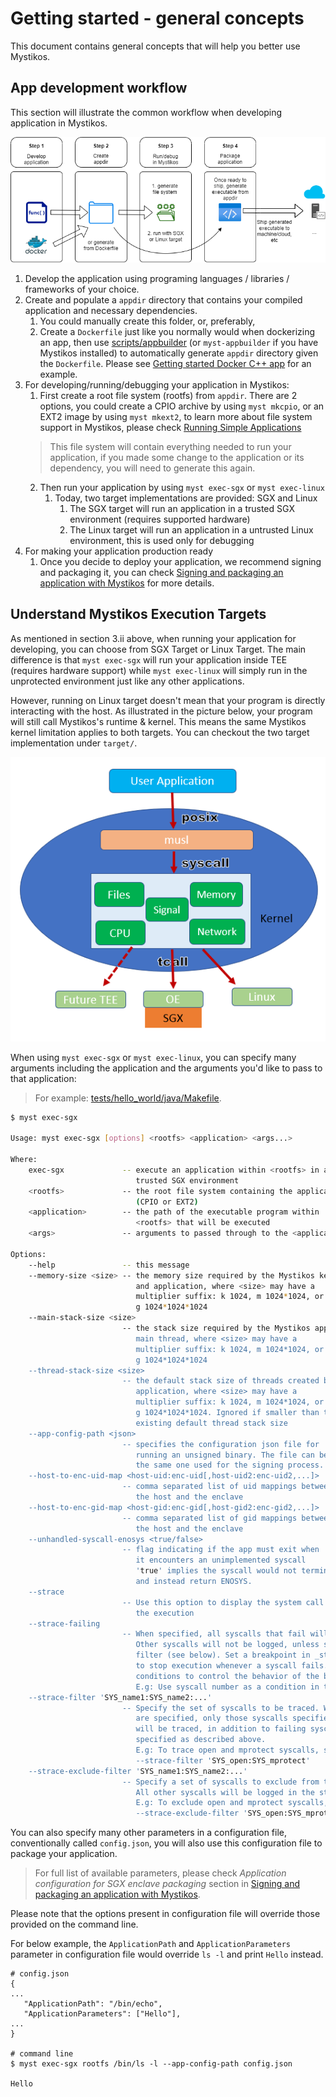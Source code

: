 # Getting started - general concepts

This document contains general concepts that will help you better use Mystikos.

## App development workflow

This section will illustrate the common workflow when developing application in Mystikos.

![Common workflow](getting-started-workflow.png)

1. Develop the application using programing languages / libraries / frameworks of your choice.
2. Create and populate a `appdir` directory that contains your compiled application and necessary dependencies.
   1. You could manually create this folder, or, preferably,
   2. Create a `Dockerfile` just like you normally would when dockerizing an app, then use [scripts/appbuilder](/scripts/appbuilder) (or `myst-appbuilder` if you have Mystikos installed) to automatically generate `appdir` directory given the `Dockerfile`. Please see [Getting started Docker C++ app](/doc/user-getting-started-docker-c++.md) for an example.
3. For developing/running/debugging your application in Mystikos:
   1. First create a root file system (rootfs) from `appdir`. There are 2 options, you could create a CPIO archive by using `myst mkcpio`, or an EXT2 image by using `myst mkext2`, to learn more about file system support in Mystikos, please check [Running Simple Applications](/doc/running-simple-app.md)
   > This file system will contain everything needed to run your application, if you made some change to the application or its dependency, you will need to generate this again.
   2. Then run your application by using `myst exec-sgx` or `myst exec-linux`
      1. Today, two target implementations are provided: SGX and Linux
         1. The SGX target will run an application in a trusted SGX environment (requires supported hardware)
         2. The Linux target will run an application in a untrusted Linux environment, this is used only for debugging
4. For making your application production ready
   1. Once you decide to deploy your application, we recommend signing and packaging it, you can check [Signing and packaging an application with Mystikos](/doc/sign-package.md) for more details.

## Understand Mystikos Execution Targets

As mentioned in section 3.ii above, when running your application for developing, you can choose from SGX Target or Linux Target. The main difference is that `myst exec-sgx` will run your application inside TEE (requires hardware support) while `myst exec-linux` will simply run in the unprotected environment just like any other applications.

However, running on Linux target doesn't mean that your program is directly interacting with the host. As illustrated in the picture below, your program will still call Mystikos's runtime & kernel. This means the same Mystikos kernel limitation applies to both targets. You can checkout the two target implementation under `target/`.

![Architecture](/arch.png)

When using `myst exec-sgx` or `myst exec-linux`, you can specify many arguments including the application and the arguments you'd like to pass to that application:

> For example: [tests/hello_world/java/Makefile](/tests/hello_world/java/Makefile).

```bash
$ myst exec-sgx

Usage: myst exec-sgx [options] <rootfs> <application> <args...>

Where:
    exec-sgx             -- execute an application within <rootfs> in a
                            trusted SGX environment
    <rootfs>             -- the root file system containing the application
                            (CPIO or EXT2)
    <application>        -- the path of the executable program within
                            <rootfs> that will be executed
    <args>               -- arguments to passed through to the <application>

Options:
    --help               -- this message
    --memory-size <size> -- the memory size required by the Mystikos kernel
                            and application, where <size> may have a
                            multiplier suffix: k 1024, m 1024*1024, or
                            g 1024*1024*1024
    --main-stack-size <size>
                         -- the stack size required by the Mystikos application's
                            main thread, where <size> may have a
                            multiplier suffix: k 1024, m 1024*1024, or
                            g 1024*1024*1024
    --thread-stack-size <size>
                         -- the default stack size of threads created by the
                            application, where <size> may have a
                            multiplier suffix: k 1024, m 1024*1024, or
                            g 1024*1024*1024. Ignored if smaller than the
                            existing default thread stack size
    --app-config-path <json>
                         -- specifies the configuration json file for
                            running an unsigned binary. The file can be
                            the same one used for the signing process.
    --host-to-enc-uid-map <host-uid:enc-uid[,host-uid2:enc-uid2,...]>
                         -- comma separated list of uid mappings between
                            the host and the enclave
    --host-to-enc-gid-map <host-gid:enc-gid[,host-gid2:enc-gid2,...]>
                         -- comma separated list of gid mappings between
                            the host and the enclave
    --unhandled-syscall-enosys <true/false>
                         -- flag indicating if the app must exit when
                            it encounters an unimplemented syscall
                            'true' implies the syscall would not terminate
                            and instead return ENOSYS.
    --strace            
                         -- Use this option to display the system call traces of 
                            the execution
    --strace-failing
                         -- When specified, all syscalls that fail will be logged.
                            Other syscalls will not be logged, unless specified via 
                            filter (see below). Set a breakpoint in _strace_failure_hook 
                            to stop execution whenever a syscall fails. Use breakpoint 
                            conditions to control the behavior of the breakpoint.
                            E.g: Use syscall number as a condition in the breakpoint
    --strace-filter 'SYS_name1:SYS_name2:...'
                         -- Specify the set of syscalls to be traced. When filters 
                            are specified, only those syscalls specified in the filter 
                            will be traced, in addition to failing syscalls if
                            specified as described above.
                            E.g: To trace open and mprotect syscalls, specify
                            --strace-filter 'SYS_open:SYS_mprotect'
    --strace-exclude-filter 'SYS_name1:SYS_name2:...'
                         -- Specify a set of syscalls to exclude from the strace log. 
                            All other syscalls will be logged in the strace. 
                            E.g: To exclude open and mprotect syscalls, specify
                            --strace-exclude-filter 'SYS_open:SYS_mprotect'
```

You can also specify many other parameters in a configuration file, conventionally called `config.json`, you will also use this configuration file to package your application.

> For full list of available parameters, please check *Application configuration for SGX enclave packaging* section in [Signing and packaging an application with Mystikos](/doc/sign-package.md).

Please note that the options present in configuration file will override those provided on the command line.

For below example, the `ApplicationPath` and `ApplicationParameters` parameter in configuration file would override `ls -l` and print `Hello` instead.

```
# config.json
{
...
   "ApplicationPath": "/bin/echo",
   "ApplicationParameters": ["Hello"],
...
}

# command line
$ myst exec-sgx rootfs /bin/ls -l --app-config-path config.json

Hello
```
